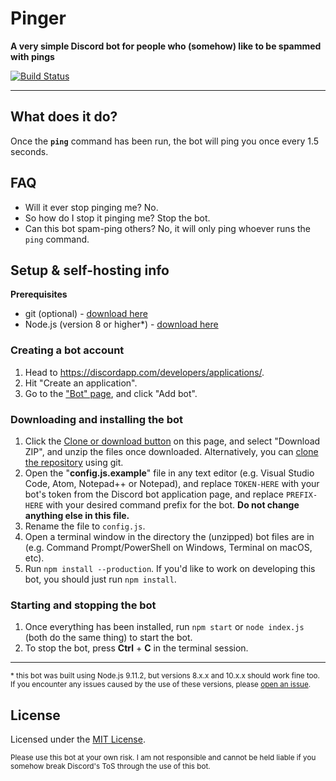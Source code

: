 # Pinger

**A very simple Discord bot for people who (somehow) like to be spammed with pings**

[![Build Status](https://travis-ci.org/suvanl/Pinger.svg?branch=master)](https://travis-ci.org/suvanl/Pinger)

----------

## What does it do?
Once the **`ping`** command has been run, the bot will ping you once every 1.5 seconds.

## FAQ
- Will it ever stop pinging me? No. 
- So how do I stop it pinging me? Stop the bot.
- Can this bot spam-ping others? No, it will only ping whoever runs the `ping` command.

## Setup & self-hosting info
**Prerequisites**
- git (optional) - [download here](https://git-scm.com/downloads)
- Node.js (version 8 or higher*) - [download here](https://nodejs.org/en/)

### Creating a bot account
1. Head to https://discordapp.com/developers/applications/.
2. Hit "Create an application".
3. Go to the ["Bot" page](https://vgy.me/M8axSa.png), and click "Add bot".

### Downloading and installing the bot
1. Click the [Clone or download button](https://vgy.me/nSL8xK.png) on this page, and select "Download ZIP", and unzip the files once downloaded. Alternatively, you can [clone the repository](https://help.github.com/articles/cloning-a-repository/) using git.
2. Open the "**config.js.example**" file in any text editor (e.g. Visual Studio Code, Atom, Notepad++ or Notepad), and replace `TOKEN-HERE` with your bot's token from the Discord bot application page, and replace `PREFIX-HERE` with your desired command prefix for the bot. **Do not change anything else in this file.**
3. Rename the file to `config.js`.
4. Open a terminal window in the directory the (unzipped) bot files are in (e.g. Command Prompt/PowerShell on Windows, Terminal on macOS, etc).
5. Run `npm install --production`. If you'd like to work on developing this bot, you should just run `npm install`.

### Starting and stopping the bot
1. Once everything has been installed, run `npm start` or `node index.js` (both do the same thing) to start the bot.
2. To stop the bot, press **Ctrl** + **C** in the terminal session.

----------

<sup>* this bot was built using Node.js 9.11.2, but versions 8.x.x and 10.x.x should work fine too. If you encounter any issues caused by the use of these versions, please [open an issue](https://github.com/suvanl/Pinger/issues).</sup>

## License
Licensed under the [MIT License](https://github.com/suvanl/Pinger/blob/master/LICENSE).

<sup>Please use this bot at your own risk. I am not responsible and cannot be held liable if you somehow break Discord's ToS through the use of this bot.</sup>